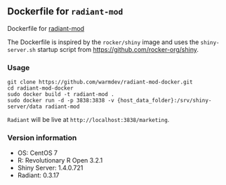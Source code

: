 ## Dockerfile for `radiant-mod`

Dockerfile for [radiant-mod](https://github.com/warmdev/radiant-mod)

The Dockerfile is inspired by the `rocker/shiny` image and uses the `shiny-server.sh` startup script from https://github.com/rocker-org/shiny.

### Usage

```
git clone https://github.com/warmdev/radiant-mod-docker.git
cd radiant-mod-docker
sudo docker build -t radiant-mod .
sudo docker run -d -p 3838:3838 -v {host_data_folder}:/srv/shiny-server/data radiant-mod
```

`Radiant` will be live at `http://localhost:3838/marketing`. 

### Version information

* OS: CentOS 7
* R: Revolutionary R Open 3.2.1
* Shiny Server: 1.4.0.721
* Radiant: 0.3.17